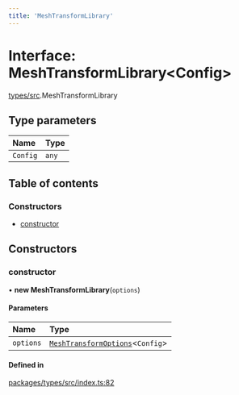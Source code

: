 ```yaml
---
title: 'MeshTransformLibrary'
---
```


# Interface: MeshTransformLibrary<Config\>

[types/src](../modules/types_src).MeshTransformLibrary

## Type parameters

| Name | Type |
| :------ | :------ |
| `Config` | `any` |

## Table of contents

### Constructors

- [constructor](types_src.MeshTransformLibrary#constructor)

## Constructors

### constructor

• **new MeshTransformLibrary**(`options`)

#### Parameters

| Name | Type |
| :------ | :------ |
| `options` | [`MeshTransformOptions`](types_src.MeshTransformOptions)<`Config`\> |

#### Defined in

[packages/types/src/index.ts:82](https://github.com/Urigo/graphql-mesh/blob/master/packages/types/src/index.ts#L82)
